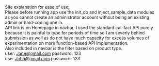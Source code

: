 Site explanation for ease of use;<br>
Please before running app use the init_db and inject_sample_data modules as you cannot create an administrator account without being an existing admin or hard-coding one in.
<br>
API link is on Homepage in navbar, I used the standard cat-fact API purely because it is painful to type for periods of time so I am severly behind submission as well as do not have much capacity for excess volumes of experimentation on more function-based API implementation.
<br>
Also included in navbar is the filter based on product type.
<br>
user: Jane@gmail.com password: 123 <br>
user John@gmail.com password: 123
